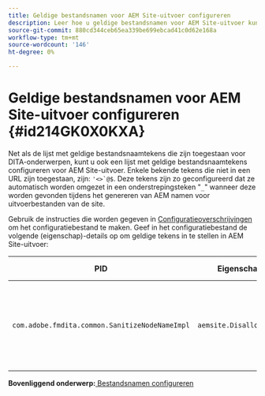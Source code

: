 ```yaml
---
title: Geldige bestandsnamen voor AEM Site-uitvoer configureren
description: Leer hoe u geldige bestandsnamen voor AEM Site-uitvoer kunt configureren
source-git-commit: 880cd344ceb65ea339be699ebcad41c0d62e168a
workflow-type: tm+mt
source-wordcount: '146'
ht-degree: 0%

---
```


# Geldige bestandsnamen voor AEM Site-uitvoer configureren {#id214GK0X0KXA}

Net als de lijst met geldige bestandsnaamtekens die zijn toegestaan voor DITA-onderwerpen, kunt u ook een lijst met geldige bestandsnaamtekens configureren voor AEM Site-uitvoer. Enkele bekende tekens die niet in een URL zijn toegestaan, zijn: ``'<>`@$``. Deze tekens zijn zo geconfigureerd dat ze automatisch worden omgezet in een onderstrepingsteken &quot;`_`&quot; wanneer deze worden gevonden tijdens het genereren van AEM namen voor uitvoerbestanden van de site.

Gebruik de instructies die worden gegeven in [Configuratieoverschrijvingen](download-install-additional-config-override.md#) om het configuratiebestand te maken. Geef in het configuratiebestand de volgende \(eigenschap\)-details op om geldige tekens in te stellen in AEM Site-uitvoer:

| PID | Eigenschappensleutel | Waarde van eigenschap |
|---|------------|--------------|
| `com.adobe.fmdita.common.SanitizeNodeNameImpl` | `aemsite.DisallowedFileNameChars` | Voeg tekens toe die u wilt vervangen door een onderstrepingsteken in de namen van de uitvoerbestanden van de AEM. <br> **Standaardwaarde**: ``'<\>\`@$`` |

**Bovenliggend onderwerp:**[ Bestandsnamen configureren](conf-file-names.md)

